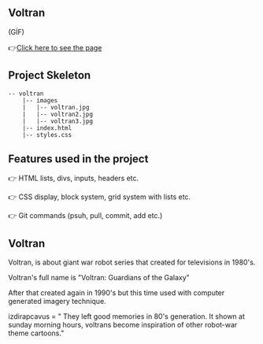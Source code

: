 ## Voltran
(GİF)


👉[Click here to see the page](https://bbluechip.github.io/voltran/)

## Project Skeleton 

```
-- voltran
    |-- images
    |   |-- voltran.jpg
    |   |-- voltran2.jpg
    |   |-- voltran3.jpg
    |-- index.html
    |-- styles.css
```

## Features used in the project
👉 HTML lists, divs, inputs, headers etc.

👉 CSS display, block system, grid system with lists etc.

👉 Git commands (psuh, pull, commit, add etc.)

## Voltran

Voltran, is about giant war robot series that created for televisions in 1980's.

Voltran's full name is "Voltran: Guardians of the Galaxy"

After that created again in 1990's but this time used with computer generated imagery technique.

izdirapcavus = " They left good memories in 80's generation. It shown at sunday morning hours, voltrans become inspiration of other robot-war theme cartoons."

